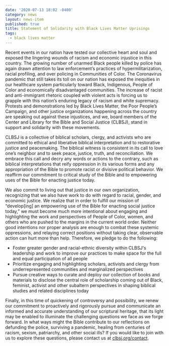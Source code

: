 ```yaml
---
date: '2020-07-13 18:02 -0400'
category: news
layout: news-item
published: true
title: Statement of Solidarity with Black Lives Matter Uprisings
tags:
  - black lives matter
---
```

Recent events in our nation have tested our collective heart and soul and exposed the lingering wounds of racism and economic injustice in this country. The growing number of unarmed Black people killed by police has again drawn attention to law enforcement’s practices of hypermilitarization, racial profiling, and over policing in Communities of Color. The Coronavirus pandemic that still takes its toll on our nation has exposed the inequities in our healthcare system particularly toward Black, Indigenous, People of Color and economically disadvantaged communities. The increase of racist and anti-immigrant rhetoric coupled with violent acts is forcing us to grapple with this nation’s enduring legacy of racism and white supremacy. Protests and demonstrations led by Black Lives Matter, the Poor People’s Campaign, and other justice organizations happening across the country are speaking out against these injustices, and we, board members of the Center and Library for the Bible and Social Justice (CLBSJ), stand in support and solidarity with these movements.

CLBSJ is a collective of biblical scholars, clergy, and activists who are committed to ethical and liberative biblical interpretation and to restorative justice and peacemaking. The biblical witness is consistent in its call to love one’s neighbor and to seek peace, justice, truth, and reconciliation. We embrace this call and decry any words or actions to the contrary, such as biblical interpretations that reify oppression in its various forms and any appropriation of the Bible to promote racist or divisive political behavior. We reaffirm our commitment to critical study of the Bible and to empowering uses of the Bible for enacting justice today.

We also commit to living out that justice in our own organization, recognizing that we also have work to do with regard to racial, gender, and economic justice. We realize that in order to fulfill our mission of “develop\[ing\] an empowering use of the Bible for enacting social justice today,” we must become much more intentional about engaging and highlighting the work and perspectives of People of Color, women, and others who are pushed to the margins in the current world order. Neither good intentions nor proper analysis are enough to combat these systemic oppressions, and relaying correct positions without taking clear, observable action can hurt more than help. Therefore, we pledge to do the following:

- Foster greater gender and racial-ethnic diversity within CLBSJ's leadership and work to improve our practices to make space for the full and equal participation of all people
- Prioritize engaging and highlighting scholars, activists and clergy from underrepresented communities and marginalized perspectives
- Pursue creative ways to curate and deploy our collection of books and materials to disclose the central role of scholarship coming out of Black, feminist, activist and other subaltern perspectives in shaping biblical studies and related disciplines today

Finally, in this time of quickening of controversy and possibility, we renew our commitment to proactively and rigorously pursue and communicate an informed and accurate understanding of our scriptural heritage, that its light may be enabled to illuminate the challenging questions we face as we forge forward. In what ways might the Bible contribute to our reflections on defunding the police, surviving a pandemic, healing from centuries of racism, sexism, patriarchy, and other social ills? If you would like to join with us to explore these questions, please contact us at [clbsj.org/contact](https://clbsj.org/contact/).
